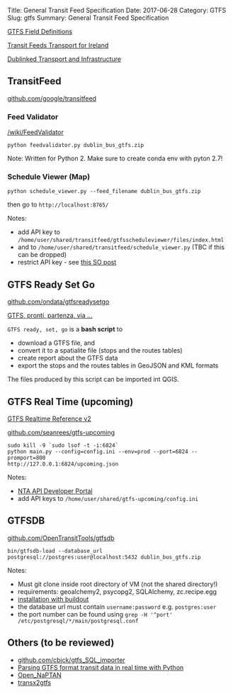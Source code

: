 ﻿Title: General Transit Feed Specification
Date: 2017-06-28
Category: GTFS
Slug: gtfs
Summary: General Transit Feed Specification


[GTFS Field Definitions](https://gtfs.org/reference/static/#field-definitions)

[Transit Feeds Transport for Ireland](http://transitfeeds.com/p/transport-for-ireland)

[Dublinked Transport and Infrastructure](https://data.smartdublin.ie/dataset?category=Transport+and+Infrastructure)


## TransitFeed

[github.com/google/transitfeed](https://github.com/google/transitfeed)

### Feed Validator

[/wiki/FeedValidator](https://github.com/google/transitfeed/wiki/FeedValidator)

`python feedvalidator.py dublin_bus_gtfs.zip`

Note: Written for Python 2. Make sure to create conda env with pyton 2.7!

### Schedule Viewer (Map)

`python schedule_viewer.py --feed_filename dublin_bus_gtfs.zip `

then go to `http://localhost:8765/`

Notes: 

* add API key to `/home/user/shared/transitfeed/gtfsscheduleviewer/files/index.html`
* and to `/home/user/shared/transitfeed/schedule_viewer.py` (TBC if this can be dropped)
* restrict API key - see [this SO post](https://stackoverflow.com/questions/46560859/expiredkeymaperror-on-newly-generated-api-key)


## GTFS Ready Set Go

[github.com/ondata/gtfsreadysetgo](https://github.com/ondata/gtfsreadysetgo)

[GTFS, pronti, partenza, via …](https://medium.com/tantotanto/gtfs-pronti-partenza-via-23aa4a42c48e)

`GTFS ready, set, go` is a **bash script** to 

* download a GTFS file, and 
* convert it to a spatialite file (stops and the routes tables)
* create report about the GTFS data
* export the stops and the routes tables in GeoJSON and KML formats

The files produced by this script can be imported int QGIS.

## GTFS Real Time (upcoming)

[GTFS Realtime Reference v2](https://gtfs.org/reference/realtime/v2/)

[github.com/seanrees/gtfs-upcoming](https://github.com/seanrees/gtfs-upcoming)

```
sudo kill -9 `sudo lsof -t -i:6824`
python main.py --config=config.ini --env=prod --port=6824 --promport=800
http://127.0.0.1:6824/upcoming.json
```

Notes:

* [NTA API Developer Portal](https://developer.nationaltransport.ie/)
* add API keys to `/home/user/shared/gtfs-upcoming/config.ini`


## GTFSDB

[github.com/OpenTransitTools/gtfsdb](https://github.com/OpenTransitTools/gtfsdb)

`bin/gtfsdb-load --database_url postgresql://postgres:user@localhost:5432 dublin_bus_gtfs.zip`

Notes:

* Must git clone inside root directory of VM (not the shared directory!)
* requirements: geoalchemy2, psycopg2, SQLAlchemy, zc.recipe.egg
* [installation with buildout](https://github.com/OpenTransitTools/gtfsdb#install-and-use-via-the-gtfsdb-source-tree)
* the database url must contain `username:password` e.g. `postgres:user`
* the port number can be found using `grep -H '^port' /etc/postgresql/*/main/postgresql.conf`


## Others (to be reviewed)

* [github.com/cbick/gtfs_SQL_importer](https://github.com/cbick/gtfs_SQL_importer)
* [Parsing GTFS format transit data in real time with Python](https://bennettgarner.medium.com/parsing-gtfs-format-transit-data-in-real-time-with-python-3a528ba7aab7)
* [Open_NaPTAN](https://github.com/departmentfortransport/Open_NaPTAN)
* [transx2gtfs](https://pypi.org/project/transx2gtfs/)
